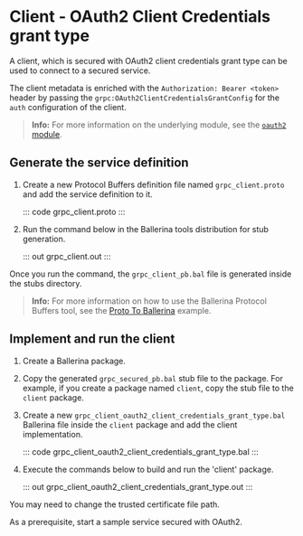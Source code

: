 # Client - OAuth2 Client Credentials grant type

A client, which is secured with OAuth2 client credentials grant type can be used to connect to a secured service.

The client metadata is enriched with the `Authorization: Bearer <token>` header by passing the `grpc:OAuth2ClientCredentialsGrantConfig` for the
`auth` configuration of the client.

>**Info:** For more information on the underlying module, see the [`oauth2` module](https://lib.ballerina.io/ballerina/oauth2/latest).

## Generate the service definition

1. Create a new Protocol Buffers definition file named `grpc_client.proto` and add the service definition to it.

    ::: code grpc_client.proto :::

2. Run the command below in the Ballerina tools distribution for stub generation.

    ::: out grpc_client.out :::

Once you run the command, the `grpc_client_pb.bal` file is generated inside the stubs directory.

>**Info:** For more information on how to use the Ballerina Protocol Buffers tool, see the <a href="https://ballerina.io/learn/by-example/proto-to-ballerina.html">Proto To Ballerina</a> example.

## Implement and run the client

1. Create a Ballerina package.
   
2. Copy the generated `grpc_secured_pb.bal` stub file to the package. For example, if you create a package named `client`, copy the stub file to the `client` package.

3. Create a new `grpc_client_oauth2_client_credentials_grant_type.bal` Ballerina file inside the `client` package and add the client implementation.

   ::: code grpc_client_oauth2_client_credentials_grant_type.bal :::

4. Execute the commands below to build and run the 'client' package.

   ::: out grpc_client_oauth2_client_credentials_grant_type.out :::

You may need to change the trusted certificate file path.

As a prerequisite, start a sample service secured with OAuth2.
